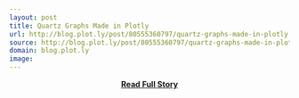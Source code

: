 ```yaml
---
layout: post
title: Quartz Graphs Made in Plotly
url: http://blog.plot.ly/post/80555360797/quartz-graphs-made-in-plotly
source: http://blog.plot.ly/post/80555360797/quartz-graphs-made-in-plotly
domain: blog.plot.ly
image: 
---
```


<p></p>
<center><p><a href="http://blog.plot.ly/post/80555360797/quartz-graphs-made-in-plotly" style='padding:25px; font-sze:18px; font-weight: bold;'>Read Full Story</a></p></center>
